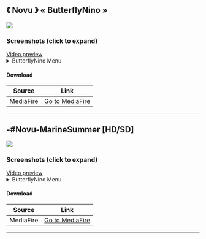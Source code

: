 ## 《 Novu 》  « ButterflyNino »

![]( https://i.imgur.com/SZE2RVy.png )

### Screenshots (click to expand)
<a href="https://youtu.be/YZAfXbyhOYI" target="_blank">
 Video preview
</a>

<details>
<summary>ButterflyNino Menu</summary>
<img src="https://i.imgur.com/4NQemaH.png" title="Menu Background">
<img src="https://i.imgur.com/nanq9lE.png" title="Song Select">
<img src="https://i.imgur.com/sCiCMO8.png" title="Select Modes">
<img src="https://i.imgur.com/d9lhWCY.png" title="Mod Icons">
<img src="https://i.imgur.com/N5lKWXl.png" title="Gameplay circles">
<img src="https://i.imgur.com/WccpqNh.png" title="Gameplay circles">
<img src="https://i.imgur.com/fitdLdF.png" title="Screen Pause">
<img src="https://i.imgur.com/bfjLbo3.png" title="Screen Fail"
<img src="https://i.imgur.com/f2wYR1Z.png" title="Screen Skip">
<img src="https://i.imgur.com/XqZahKx.png" title="Screen Pass">
<img src="https://i.imgur.com/tq63asq.png" title="Screen Fail">
<img src="https://i.imgur.com/aDvlpC4.png" title="Ranking Panel">
<img src="https://i.imgur.com/f90Z9f9.png" title="Ranking Panel">
</details>

#### Download
Source|Link|
|---|---|
|MediaFire|[Go to MediaFire](https://www.mediafire.com/folder/5iehq0kyv20c1/ButterflyNino)|

___

## -#Novu-MarineSummer [HD/SD]
![]( https://i.imgur.com/o63ldJc.png )

### Screenshots (click to expand)
<a href="https://youtu.be/YZAfXbyhOYI" target="_blank">
 Video preview
</a>

<details>
<summary>ButterflyNino Menu</summary>
<img src="https://i.imgur.com/4NQemaH.png" title="Menu Background">
<img src="https://i.imgur.com/nanq9lE.png" title="Song Select">
<img src="https://i.imgur.com/sCiCMO8.png" title="Select Modes">
<img src="https://i.imgur.com/d9lhWCY.png" title="Mod Icons">
<img src="https://i.imgur.com/N5lKWXl.png" title="Gameplay circles">
<img src="https://i.imgur.com/WccpqNh.png" title="Gameplay circles">
<img src="https://i.imgur.com/fitdLdF.png" title="Screen Pause">
<img src="https://i.imgur.com/bfjLbo3.png" title="Screen Fail"
<img src="https://i.imgur.com/f2wYR1Z.png" title="Screen Skip">
<img src="https://i.imgur.com/XqZahKx.png" title="Screen Pass">
<img src="https://i.imgur.com/tq63asq.png" title="Screen Fail">
<img src="https://i.imgur.com/aDvlpC4.png" title="Ranking Panel">
<img src="https://i.imgur.com/f90Z9f9.png" title="Ranking Panel">
</details>

#### Download
Source|Link|
|---|---|
|MediaFire|[Go to MediaFire](https://www.mediafire.com/folder/5iehq0kyv20c1/ButterflyNino)|

___

